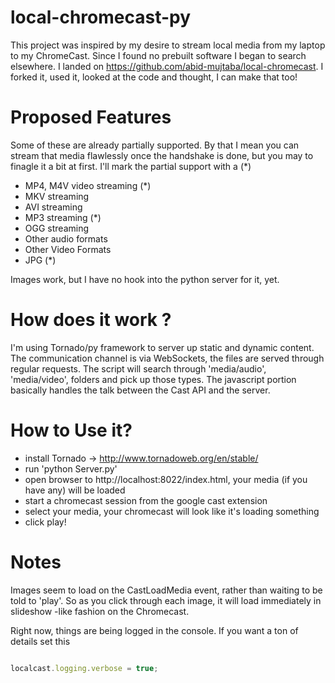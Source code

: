 local-chromecast-py
==================================
This project was inspired by my desire to stream local media from my laptop to my ChromeCast. Since I found no prebuilt software I began to search elsewhere.
I landed on https://github.com/abid-mujtaba/local-chromecast. I forked it, used it, looked at the code and thought, I can make that too!

Proposed Features
==================================

Some of these are already partially supported. By that I mean you can stream that media flawlessly once the handshake is done, but you may to
finagle it a bit at first. I'll mark the partial support with a (*)

* MP4, M4V video streaming (*)
* MKV streaming
* AVI streaming
* MP3 streaming (*)
* OGG streaming
* Other audio formats
* Other Video Formats
* JPG (*)

Images work, but I have no hook into the python server for it, yet.


How does it work ?
===================================

I'm using Tornado/py framework to server up static and dynamic content. The communication channel is via WebSockets, the
files are served through regular requests. The script will search through 'media/audio', 'media/video', folders and pick up those types.
The javascript portion basically handles the talk between the Cast API and the server.


How to Use it?
====================================

* install Tornado -> http://www.tornadoweb.org/en/stable/
* run 'python Server.py'
* open browser to http://localhost:8022/index.html, your media (if you have any) will be loaded
* start a chromecast session from the google cast extension
* select your media, your chromecast will look like it's loading something
* click play!


Notes
====================================
Images seem to load on the CastLoadMedia event, rather than waiting to be told to 'play'. So as you click through each
image, it will load immediately in slideshow -like fashion on the Chromecast.

Right now, things are being logged in the console. If you want a ton of details set this

``` javascript

localcast.logging.verbose = true;

```